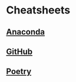# Cheatsheets

## [Anaconda](anaconda/main.md)

## [GitHub](github/main.md)

## [Poetry](poetry/main.md)
